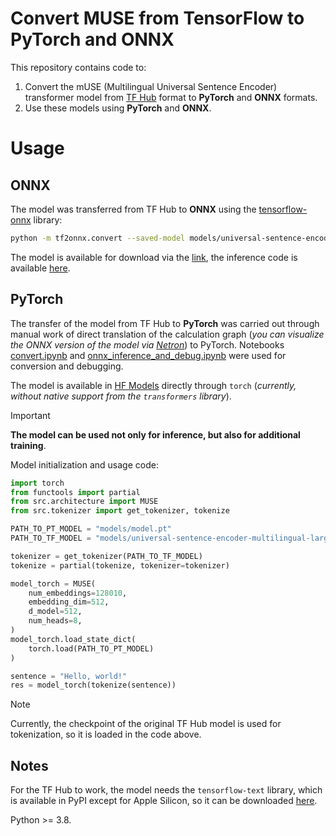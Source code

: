 # Convert MUSE from TensorFlow to PyTorch and ONNX

This repository contains code to:
1. Convert the mUSE (Multilingual Universal Sentence Encoder) transformer model from [TF Hub](https://www.kaggle.com/models/google/universal-sentence-encoder/tensorFlow2/multilingual-large) format to **PyTorch** and **ONNX** formats.
1. Use these models using **PyTorch** and **ONNX**.

# Usage

## ONNX

The model was transferred from TF Hub to **ONNX** using the [tensorflow-onnx](https://github.com/onnx/tensorflow-onnx) library:
```bash
python -m tf2onnx.convert --saved-model models/universal-sentence-encoder-multilingual-large-3 --output models/model.onnx --extra_opset ai.onnx.contrib:1
```

The model is available for download via the [link](https://huggingface.co/dayyass/universal-sentence-encoder-multilingual-large-3-pytorch/tree/main), the inference code is available [here](tests/test_inference_torch.py).

## PyTorch

The transfer of the model from TF Hub to **PyTorch** was carried out through manual work of direct translation of the calculation graph (*you can visualize the ONNX version of the model via [Netron](https://netron.app/)*) to PyTorch. Notebooks [convert.ipynb](convert.ipynb) and [onnx_inference_and_debug.ipynb](onnx_inference_and_debug.ipynb) were used for conversion and debugging.

The model is available in [HF Models](https://huggingface.co/dayyass/universal-sentence-encoder-multilingual-large-3-pytorch/tree/main) directly through `torch` (*currently, without native support from the `transformers` library*).

> [!IMPORTANT]
> **The model can be used not only for inference, but also for additional training**.

Model initialization and usage code:
```python
import torch
from functools import partial
from src.architecture import MUSE
from src.tokenizer import get_tokenizer, tokenize

PATH_TO_PT_MODEL = "models/model.pt"
PATH_TO_TF_MODEL = "models/universal-sentence-encoder-multilingual-large-3"

tokenizer = get_tokenizer(PATH_TO_TF_MODEL)
tokenize = partial(tokenize, tokenizer=tokenizer)

model_torch = MUSE(
    num_embeddings=128010,
    embedding_dim=512,
    d_model=512,
    num_heads=8,
)
model_torch.load_state_dict(
    torch.load(PATH_TO_PT_MODEL)
)

sentence = "Hello, world!"
res = model_torch(tokenize(sentence))
```
> [!NOTE]
> Currently, the checkpoint of the original TF Hub model is used for tokenization, so it is loaded in the code above.

## Notes
For the TF Hub to work, the model needs the `tensorflow-text` library, which is available in PyPI except for Apple Silicon, so it can be downloaded [here](https://github.com/sun1638650145/Libraries-and-Extensions-for-TensorFlow-for-Apple-Silicon/releases).

Python >= 3.8.

